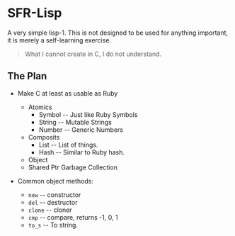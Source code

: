 # SFR-Lisp

A very simple lisp-1. This is not designed to be
used for anything important, it is merely a self-learning exercise.

> What I cannot create in C, I do not understand.

## The Plan

- Make C at least as usable as Ruby
  - Atomics
    - Symbol -- Just like Ruby Symbols
    - String -- Mutable Strings
    - Number -- Generic Numbers
  - Composits
    - List   -- List of things.
    - Hash   -- Similar to Ruby hash.
  - Object
  - Shared Ptr Garbage Collection

- Common object methods:
  - `new`      -- constructor
  - `del`      -- destructor
  - `clone`    -- cloner
  - `cmp`      -- compare, returns -1, 0, 1
  - `to_s`     -- To string.
